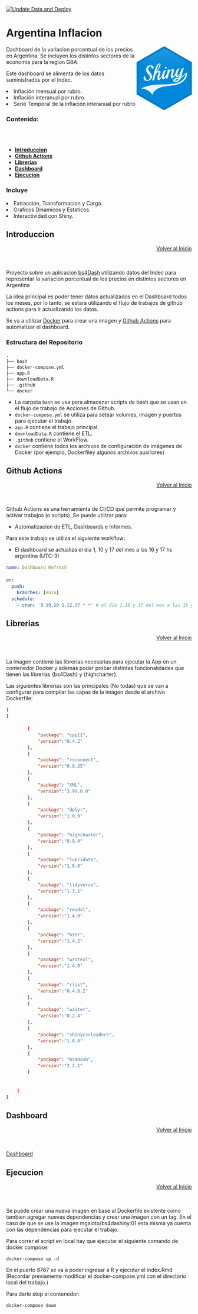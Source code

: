 [![Update Data and Deploy](https://github.com/MGaloto/shiny-app-inflacion-argentina/actions/workflows/dashboard_refresh.yml/badge.svg)](https://github.com/MGaloto/shiny-app-inflacion-argentina/actions/workflows/dashboard_refresh.yml)

# Argentina Inflacion


<p>
<a href="https://shiny.rstudio.com/" rel="nofollow"><img src="https://raw.githubusercontent.com/rstudio/hex-stickers/master/PNG/shiny.png" align="right" width="150" style="max-width: 100%;"></a>
</p>



Dashboard de la variacion porcentual de los precios en Argentina. Se incluyen los distintos sectores de la economia para la region GBA.

Este dashboard se alimenta de los datos suministrados por el Indec.

<ui>
<li>
Inflación mensual por rubro.
</li>
<li>
Inflación interanual por rubro.
</li>
<li>
Serie Temporal de la inflación interanual por rubro
</li>
</ui>




### Contenido:
<br>
</br>

- [**Introduccion**](https://github.com/MGaloto/shiny-app-inflacion-argentina#introduccion)
- [**Github Actions**](https://github.com/MGaloto/shiny-app-inflacion-argentina#github-actions)
- [**Librerias**](https://github.com/MGaloto/shiny-app-inflacion-argentina#librerias)
- [**Dashboard**](https://github.com/MGaloto/shiny-app-inflacion-argentina#dashboard)
- [**Ejecucion**](https://github.com/MGaloto/shiny-app-inflacion-argentina#ejecucion)


### Incluye

<ui>
<li>
Extraccion, Transformacion y Carga.
</li>
<li>
Graficos Dinamicos y Estaticos.
</li>
<li>
Interactividad con Shiny.
</li>
</ui>


## Introduccion


<div style="text-align: right" class="toc-box">
 <a href="#top">Volver al Inicio</a>
</div>

<br>
</br>

Proyecto sobre un aplicacion [bs4Dash](https://rinterface.github.io/bs4Dash/index.html) utilizando datos del Indec para representar la variacion porcentual de los precios en distintos sectores en Argentina

La idea principal es poder tener datos actualizados en el Dashboard todos los meses, por lo tanto, se estara utilizando el flujo de trabajos de github actions para ir actualizando los datos.

Se va a utilizar [Docker](https://www.docker.com/) para crear una imagen y [Github Actions](https://docs.github.com/es/actions) para automatizar el dashboard.



### Estructura del Repositorio

``` shell
.
├── bash
├── docker-compose.yml
├── app.R
├── downloadData.R
├── .github
└── docker
```

- La carpeta `bash` se usa para almacenar scripts de bash que se usan en el flujo de trabajo de Acciones de Github.
- `docker-compose.yml` se utiliza para setear volumes, imagen y puertos para ejecutar el trabajo.
- `app.R` contiene el trabajo principal.
- `downloadData.R` contiene el ETL.
- `.github` contiene el WorkFlow.
- `docker` contiene todos los archivos de configuración de imágenes de Docker (por ejemplo, Dockerfiley algunos archivos auxiliares)

## Github Actions


<div style="text-align: right" class="toc-box">
 <a href="#top">Volver al Inicio</a>
</div>

<br>
</br>

Github Actions es una herramienta de CI/CD que permite programar y activar trabajos (o scripts). Se puede utilizar para:

* Automatizacion de ETL, Dashboards e Informes.

Para este trabajo se utiliza el siguiente workflow:

* El dashboard se actualiza el dia 1, 10 y 17 del mes a las 16 y 17 hs argentina (UTC-3)

``` yaml
name: Dashboard Refresh

on: 
  push:
    branches: [main]
  schedule:  
    - cron: '0 19,20 1,12,17 * *' # el dia 1,10 y 17 del mes a las 16 y 17 hs argentina
```


## Librerias


<div style="text-align: right" class="toc-box">
 <a href="#top">Volver al Inicio</a>
</div>

<br>
</br>



La imagen contiene las librerias necesarias para ejecutar la App en un contenedor Docker y ademas poder probar distintas funcionalidades que tienen las librerias {bs4Dash} y {highcharter}.

Las siguientes librerias son las principales (No todas) que se van a configurar para compilar las capas de la imagen desde el archivo Dockerfile:

``` json
{
[
        
        {
            "package": "cpp11",
            "version":"0.4.2"
        },
        {
            "package": "rsconnect",
            "version":"0.8.25"
        },
        {
            "package": "XML",
            "version":"3.99.0.8"
        },
        {
            "package": "dplyr",
            "version":"1.0.9"
        },
        {
            "package": "highcharter",
            "version":"0.9.4"
        },
        {
            "package": "lubridate",
            "version":"1.8.0"
        },
        {
            "package": "tidyverse",
            "version":"1.3.1"
        },
        {
            "package": "readxl",
            "version":"1.4.0"
        },
        {
            "package": "httr",
            "version":"1.4.2"
        },
        {
            "package": "writexl",
            "version":"1.4.0"
        },
        {
            "package": "rlist",
            "version":"0.4.6.2"
        },
        {
            "package": "waiter",
            "version":"0.2.4"
        },
        {
            "package": "shinycssloaders",
            "version":"1.0.0"
        },
        {
            "package": "bs4Dash",
            "version":"2.2.1"
        }
        
       
    ]
}
```

## Dashboard

<div style="text-align: right" class="toc-box">
 <a href="#top">Volver al Inicio</a>
</div>

<br>
</br>


[Dashboard](https://maxi-galo.shinyapps.io/macrotrends)



## Ejecucion


<div style="text-align: right" class="toc-box">
 <a href="#top">Volver al Inicio</a>
</div>

<br>
</br>

Se puede crear una nueva imagen en base al Dockerfile existente como tambien agregar nuevas dependencias y crear una imagen con un tag. En el caso de que se use la imagen mgaloto/bs4dashiny:01 esta misma ya cuenta con las dependencias para ejecutar el trabajo.

Para correr el script en local hay que ejecutar el siguiente comando de docker compose:

``` shell
docker-compose up -d
```

En el puerto 8787 se va a poder ingresar a R y ejecutar el index.Rmd (Recordar previamente modificar el docker-compose.yml con el directorio local del trabajo.)

Para darle stop al contenedor:

``` shell
docker-compose down
```
